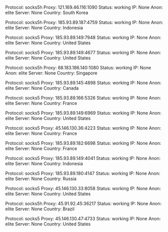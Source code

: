 Protocol: socks5h
Proxy: 121.169.46.116:1090
Status: working
IP: None
Anon: elite
Server: None
Country: South Korea

Protocol: socks5h
Proxy: 185.93.89.187:4759
Status: working
IP: None
Anon: elite
Server: None
Country: Indonesia

Protocol: socks5
Proxy: 185.93.89.149:7948
Status: working
IP: None
Anon: elite
Server: None
Country: United States

Protocol: socks5
Proxy: 185.93.89.149:4677
Status: working
IP: None
Anon: elite
Server: None
Country: United States

Protocol: socks5h
Proxy: 68.183.186.140:1080
Status: working
IP: None
Anon: elite
Server: None
Country: Singapore

Protocol: socks5
Proxy: 185.93.89.145:4898
Status: working
IP: None
Anon: elite
Server: None
Country: Canada

Protocol: socks5
Proxy: 185.93.89.166:5326
Status: working
IP: None
Anon: elite
Server: None
Country: France

Protocol: socks5
Proxy: 185.93.89.149:6969
Status: working
IP: None
Anon: elite
Server: None
Country: United States

Protocol: socks5
Proxy: 45.146.130.36:4223
Status: working
IP: None
Anon: elite
Server: None
Country: France

Protocol: socks5
Proxy: 185.93.89.182:6698
Status: working
IP: None
Anon: elite
Server: None
Country: France

Protocol: socks5
Proxy: 185.93.89.149:4041
Status: working
IP: None
Anon: elite
Server: None
Country: Indonesia

Protocol: socks5
Proxy: 185.93.89.180:4147
Status: working
IP: None
Anon: elite
Server: None
Country: Russia

Protocol: socks5
Proxy: 45.146.130.33:8058
Status: working
IP: None
Anon: elite
Server: None
Country: United States

Protocol: socks5h
Proxy: 45.91.92.45:36217
Status: working
IP: None
Anon: elite
Server: None
Country: Brazil

Protocol: socks5
Proxy: 45.146.130.47:4733
Status: working
IP: None
Anon: elite
Server: None
Country: United States

